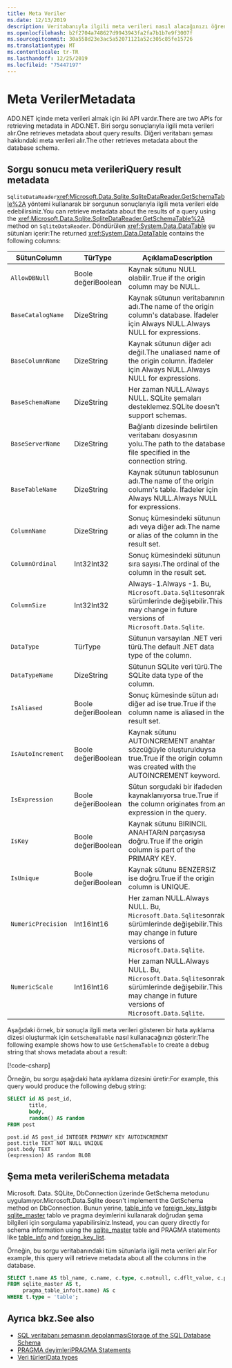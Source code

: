 ```yaml
---
title: Meta Veriler
ms.date: 12/13/2019
description: Veritabanıyla ilgili meta verileri nasıl alacağınızı öğrenin.
ms.openlocfilehash: b2f2704a748627d9943943fa2fa7b1b7e9f3007f
ms.sourcegitcommit: 30a558d23e3ac5a52071121a52c305c85fe15726
ms.translationtype: MT
ms.contentlocale: tr-TR
ms.lasthandoff: 12/25/2019
ms.locfileid: "75447197"
---
```

# <a name="metadata"></a><span data-ttu-id="11f1d-103">Meta Veriler</span><span class="sxs-lookup"><span data-stu-id="11f1d-103">Metadata</span></span>

<span data-ttu-id="11f1d-104">ADO.NET içinde meta verileri almak için iki API vardır.</span><span class="sxs-lookup"><span data-stu-id="11f1d-104">There are two APIs for retrieving metadata in ADO.NET.</span></span> <span data-ttu-id="11f1d-105">Biri sorgu sonuçlarıyla ilgili meta verileri alır.</span><span class="sxs-lookup"><span data-stu-id="11f1d-105">One retrieves metadata about query results.</span></span> <span data-ttu-id="11f1d-106">Diğeri veritabanı şeması hakkındaki meta verileri alır.</span><span class="sxs-lookup"><span data-stu-id="11f1d-106">The other retrieves metadata about the database schema.</span></span>

## <a name="query-result-metadata"></a><span data-ttu-id="11f1d-107">Sorgu sonucu meta verileri</span><span class="sxs-lookup"><span data-stu-id="11f1d-107">Query result metadata</span></span>

<span data-ttu-id="11f1d-108">`SqliteDataReader`<xref:Microsoft.Data.Sqlite.SqliteDataReader.GetSchemaTable%2A> yöntemi kullanarak bir sorgunun sonuçlarıyla ilgili meta verileri elde edebilirsiniz.</span><span class="sxs-lookup"><span data-stu-id="11f1d-108">You can retrieve metadata about the results of a query using the <xref:Microsoft.Data.Sqlite.SqliteDataReader.GetSchemaTable%2A> method on `SqliteDataReader`.</span></span> <span data-ttu-id="11f1d-109">Döndürülen <xref:System.Data.DataTable> şu sütunları içerir:</span><span class="sxs-lookup"><span data-stu-id="11f1d-109">The returned <xref:System.Data.DataTable> contains the following columns:</span></span>

| <span data-ttu-id="11f1d-110">Sütun</span><span class="sxs-lookup"><span data-stu-id="11f1d-110">Column</span></span>             | <span data-ttu-id="11f1d-111">Tür</span><span class="sxs-lookup"><span data-stu-id="11f1d-111">Type</span></span>    | <span data-ttu-id="11f1d-112">Açıklama</span><span class="sxs-lookup"><span data-stu-id="11f1d-112">Description</span></span>                                                               |
| ------------------ | ------- | ------------------------------------------------------------------------- |
| `AllowDBNull`      | <span data-ttu-id="11f1d-113">Boole değeri</span><span class="sxs-lookup"><span data-stu-id="11f1d-113">Boolean</span></span> | <span data-ttu-id="11f1d-114">Kaynak sütunu NULL olabilir.</span><span class="sxs-lookup"><span data-stu-id="11f1d-114">True if the origin column may be NULL.</span></span>                                    |
| `BaseCatalogName`  | <span data-ttu-id="11f1d-115">Dize</span><span class="sxs-lookup"><span data-stu-id="11f1d-115">String</span></span>  | <span data-ttu-id="11f1d-116">Kaynak sütunun veritabanının adı.</span><span class="sxs-lookup"><span data-stu-id="11f1d-116">The name of the origin column's database.</span></span> <span data-ttu-id="11f1d-117">İfadeler için Always NULL.</span><span class="sxs-lookup"><span data-stu-id="11f1d-117">Always NULL for expressions.</span></span>    |
| `BaseColumnName`   | <span data-ttu-id="11f1d-118">Dize</span><span class="sxs-lookup"><span data-stu-id="11f1d-118">String</span></span>  | <span data-ttu-id="11f1d-119">Kaynak sütunun diğer adı değil.</span><span class="sxs-lookup"><span data-stu-id="11f1d-119">The unaliased name of the origin column.</span></span> <span data-ttu-id="11f1d-120">İfadeler için Always NULL.</span><span class="sxs-lookup"><span data-stu-id="11f1d-120">Always NULL for expressions.</span></span>    |
| `BaseSchemaName`   | <span data-ttu-id="11f1d-121">Dize</span><span class="sxs-lookup"><span data-stu-id="11f1d-121">String</span></span>  | <span data-ttu-id="11f1d-122">Her zaman NULL.</span><span class="sxs-lookup"><span data-stu-id="11f1d-122">Always NULL.</span></span> <span data-ttu-id="11f1d-123">SQLite şemaları desteklemez.</span><span class="sxs-lookup"><span data-stu-id="11f1d-123">SQLite doesn't support schemas.</span></span>                              |
| `BaseServerName`   | <span data-ttu-id="11f1d-124">Dize</span><span class="sxs-lookup"><span data-stu-id="11f1d-124">String</span></span>  | <span data-ttu-id="11f1d-125">Bağlantı dizesinde belirtilen veritabanı dosyasının yolu.</span><span class="sxs-lookup"><span data-stu-id="11f1d-125">The path to the database file specified in the connection string.</span></span>         |
| `BaseTableName`    | <span data-ttu-id="11f1d-126">Dize</span><span class="sxs-lookup"><span data-stu-id="11f1d-126">String</span></span>  | <span data-ttu-id="11f1d-127">Kaynak sütunun tablosunun adı.</span><span class="sxs-lookup"><span data-stu-id="11f1d-127">The name of the origin column's table.</span></span> <span data-ttu-id="11f1d-128">İfadeler için Always NULL.</span><span class="sxs-lookup"><span data-stu-id="11f1d-128">Always NULL for expressions.</span></span>       |
| `ColumnName`       | <span data-ttu-id="11f1d-129">Dize</span><span class="sxs-lookup"><span data-stu-id="11f1d-129">String</span></span>  | <span data-ttu-id="11f1d-130">Sonuç kümesindeki sütunun adı veya diğer adı.</span><span class="sxs-lookup"><span data-stu-id="11f1d-130">The name or alias of the column in the result set.</span></span>                        |
| `ColumnOrdinal`    | <span data-ttu-id="11f1d-131">Int32</span><span class="sxs-lookup"><span data-stu-id="11f1d-131">Int32</span></span>   | <span data-ttu-id="11f1d-132">Sonuç kümesindeki sütunun sıra sayısı.</span><span class="sxs-lookup"><span data-stu-id="11f1d-132">The ordinal of the column in the result set.</span></span>                              |
| `ColumnSize`       | <span data-ttu-id="11f1d-133">Int32</span><span class="sxs-lookup"><span data-stu-id="11f1d-133">Int32</span></span>   | <span data-ttu-id="11f1d-134">Always-1.</span><span class="sxs-lookup"><span data-stu-id="11f1d-134">Always -1.</span></span> <span data-ttu-id="11f1d-135">Bu, `Microsoft.Data.Sqlite`sonraki sürümlerinde değişebilir.</span><span class="sxs-lookup"><span data-stu-id="11f1d-135">This may change in future versions of `Microsoft.Data.Sqlite`.</span></span>   |
| `DataType`         | <span data-ttu-id="11f1d-136">Tür</span><span class="sxs-lookup"><span data-stu-id="11f1d-136">Type</span></span>    | <span data-ttu-id="11f1d-137">Sütunun varsayılan .NET veri türü.</span><span class="sxs-lookup"><span data-stu-id="11f1d-137">The default .NET data type of the column.</span></span>                                 |
| `DataTypeName`     | <span data-ttu-id="11f1d-138">Dize</span><span class="sxs-lookup"><span data-stu-id="11f1d-138">String</span></span>  | <span data-ttu-id="11f1d-139">Sütunun SQLite veri türü.</span><span class="sxs-lookup"><span data-stu-id="11f1d-139">The SQLite data type of the column.</span></span>                                       |
| `IsAliased`        | <span data-ttu-id="11f1d-140">Boole değeri</span><span class="sxs-lookup"><span data-stu-id="11f1d-140">Boolean</span></span> | <span data-ttu-id="11f1d-141">Sonuç kümesinde sütun adı diğer ad ise true.</span><span class="sxs-lookup"><span data-stu-id="11f1d-141">True if the column name is aliased in the result set.</span></span>                     |
| `IsAutoIncrement`  | <span data-ttu-id="11f1d-142">Boole değeri</span><span class="sxs-lookup"><span data-stu-id="11f1d-142">Boolean</span></span> | <span data-ttu-id="11f1d-143">Kaynak sütunu AUTOıNCREMENT anahtar sözcüğüyle oluşturulduysa true.</span><span class="sxs-lookup"><span data-stu-id="11f1d-143">True if the origin column was created with the AUTOINCREMENT keyword.</span></span>     |
| `IsExpression`     | <span data-ttu-id="11f1d-144">Boole değeri</span><span class="sxs-lookup"><span data-stu-id="11f1d-144">Boolean</span></span> | <span data-ttu-id="11f1d-145">Sütun sorgudaki bir ifadeden kaynaklanıyorsa true.</span><span class="sxs-lookup"><span data-stu-id="11f1d-145">True if the column originates from an expression in the query.</span></span>            |
| `IsKey`            | <span data-ttu-id="11f1d-146">Boole değeri</span><span class="sxs-lookup"><span data-stu-id="11f1d-146">Boolean</span></span> | <span data-ttu-id="11f1d-147">Kaynak sütunu BIRINCIL ANAHTARıN parçasıysa doğru.</span><span class="sxs-lookup"><span data-stu-id="11f1d-147">True if the origin column is part of the PRIMARY KEY.</span></span>                     |
| `IsUnique`         | <span data-ttu-id="11f1d-148">Boole değeri</span><span class="sxs-lookup"><span data-stu-id="11f1d-148">Boolean</span></span> | <span data-ttu-id="11f1d-149">Kaynak sütunu BENZERSIZ ise doğru.</span><span class="sxs-lookup"><span data-stu-id="11f1d-149">True if the origin column is UNIQUE.</span></span>                                      |
| `NumericPrecision` | <span data-ttu-id="11f1d-150">Int16</span><span class="sxs-lookup"><span data-stu-id="11f1d-150">Int16</span></span>   | <span data-ttu-id="11f1d-151">Her zaman NULL.</span><span class="sxs-lookup"><span data-stu-id="11f1d-151">Always NULL.</span></span> <span data-ttu-id="11f1d-152">Bu, `Microsoft.Data.Sqlite`sonraki sürümlerinde değişebilir.</span><span class="sxs-lookup"><span data-stu-id="11f1d-152">This may change in future versions of `Microsoft.Data.Sqlite`.</span></span> |
| `NumericScale`     | <span data-ttu-id="11f1d-153">Int16</span><span class="sxs-lookup"><span data-stu-id="11f1d-153">Int16</span></span>   | <span data-ttu-id="11f1d-154">Her zaman NULL.</span><span class="sxs-lookup"><span data-stu-id="11f1d-154">Always NULL.</span></span> <span data-ttu-id="11f1d-155">Bu, `Microsoft.Data.Sqlite`sonraki sürümlerinde değişebilir.</span><span class="sxs-lookup"><span data-stu-id="11f1d-155">This may change in future versions of `Microsoft.Data.Sqlite`.</span></span> |

<span data-ttu-id="11f1d-156">Aşağıdaki örnek, bir sonuçla ilgili meta verileri gösteren bir hata ayıklama dizesi oluşturmak için `GetSchemaTable` nasıl kullanacağınızı gösterir:</span><span class="sxs-lookup"><span data-stu-id="11f1d-156">The following example shows how to use `GetSchemaTable` to create a debug string that shows metadata about a result:</span></span>

[!code-csharp[](../../../../samples/snippets/standard/data/sqlite/ResultMetadataSample/Program.cs?name=snippet_ResultMetadata)]

<span data-ttu-id="11f1d-157">Örneğin, bu sorgu aşağıdaki hata ayıklama dizesini üretir:</span><span class="sxs-lookup"><span data-stu-id="11f1d-157">For example, this query would produce the following debug string:</span></span>

```sql
SELECT id AS post_id,
       title,
       body,
       random() AS random
FROM post
```

```output
post.id AS post_id INTEGER PRIMARY KEY AUTOINCREMENT
post.title TEXT NOT NULL UNIQUE
post.body TEXT
(expression) AS random BLOB
```

## <a name="schema-metadata"></a><span data-ttu-id="11f1d-158">Şema meta verileri</span><span class="sxs-lookup"><span data-stu-id="11f1d-158">Schema metadata</span></span>

<span data-ttu-id="11f1d-159">Microsoft. Data. SQLite, DbConnection üzerinde GetSchema metodunu uygulamıyor.</span><span class="sxs-lookup"><span data-stu-id="11f1d-159">Microsoft.Data.Sqlite doesn't implement the GetSchema method on DbConnection.</span></span> <span data-ttu-id="11f1d-160">Bunun yerine, [table_info](https://www.sqlite.org/pragma.html#pragma_table_info) ve [foreign_key_list](https://www.sqlite.org/pragma.html#pragma_foreign_key_list)gıbı [sqlite_master](https://www.sqlite.org/fileformat.html#storage_of_the_sql_database_schema) tablo ve pragma deyimlerini kullanarak doğrudan şema bilgileri için sorgulama yapabilirsiniz.</span><span class="sxs-lookup"><span data-stu-id="11f1d-160">Instead, you can query directly for schema information using the [sqlite_master](https://www.sqlite.org/fileformat.html#storage_of_the_sql_database_schema) table and PRAGMA statements like [table_info](https://www.sqlite.org/pragma.html#pragma_table_info) and [foreign_key_list](https://www.sqlite.org/pragma.html#pragma_foreign_key_list).</span></span>

<span data-ttu-id="11f1d-161">Örneğin, bu sorgu veritabanındaki tüm sütunlarla ilgili meta verileri alır.</span><span class="sxs-lookup"><span data-stu-id="11f1d-161">For example, this query will retrieve metadata about all the columns in the database.</span></span>

```sql
SELECT t.name AS tbl_name, c.name, c.type, c.notnull, c.dflt_value, c.pk
FROM sqlite_master AS t,
     pragma_table_info(t.name) AS c
WHERE t.type = 'table';
```

## <a name="see-also"></a><span data-ttu-id="11f1d-162">Ayrıca bkz.</span><span class="sxs-lookup"><span data-stu-id="11f1d-162">See also</span></span>

* [<span data-ttu-id="11f1d-163">SQL veritabanı şemasının depolanması</span><span class="sxs-lookup"><span data-stu-id="11f1d-163">Storage of the SQL Database Schema</span></span>](https://www.sqlite.org/fileformat.html#storage_of_the_sql_database_schema)
* [<span data-ttu-id="11f1d-164">PRAGMA deyimleri</span><span class="sxs-lookup"><span data-stu-id="11f1d-164">PRAGMA Statements</span></span>](https://www.sqlite.org/pragma.html)
* [<span data-ttu-id="11f1d-165">Veri türleri</span><span class="sxs-lookup"><span data-stu-id="11f1d-165">Data types</span></span>](types.md)
